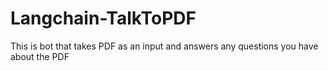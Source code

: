 # Langchain-TalkToPDF
This is bot that takes PDF as an input and answers any questions you have about the PDF

